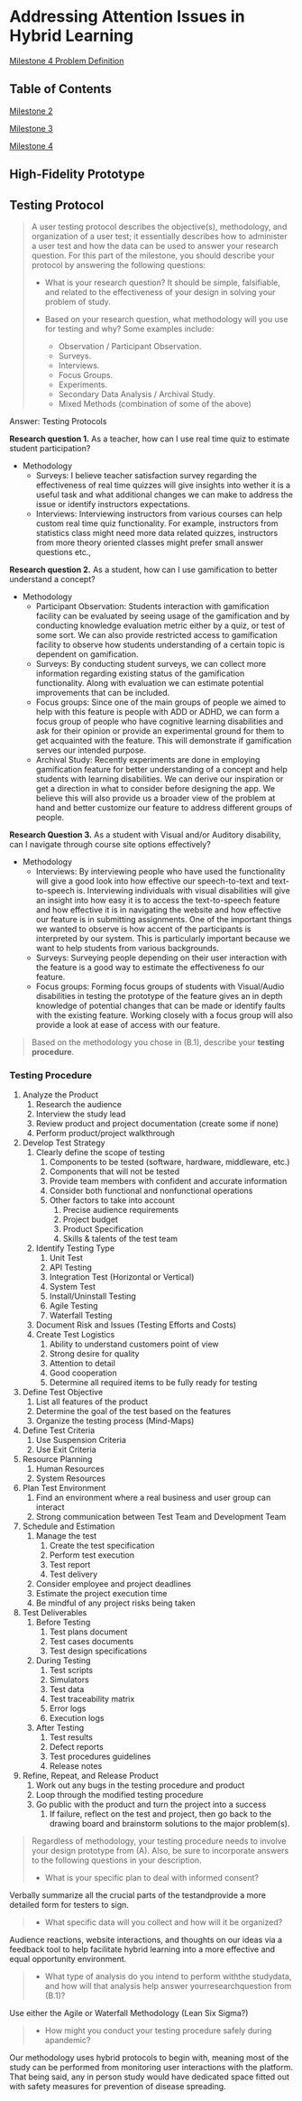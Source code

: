 # Addressing Attention Issues in Hybrid Learning

[Milestone 4 Problem Definition](https://michaelcotterell.com/hci/2021su/html/project/milestone4.html)

## Table of Contents

<a href="milestone2">Milestone 2</a>

<a href="milestone3">Milestone 3</a>

<a href="milestone4">Milestone 4</a>


## High-Fidelity Prototype

## Testing Protocol

> A user testing protocol describes the objective(s), methodology, and organization of a user test; it essentially describes how to administer a user test and how the data can be used to answer your research question. For this part of the milestone, you should describe your protocol by answering the following questions:
>	-	What is your research question? It should be simple, falsifiable, and related to the effectiveness of your design in solving your problem of study.
>
>	-	Based on your research question, what methodology will you use for testing and why? Some examples include:
>	    -	Observation / Participant Observation.
>	    -	Surveys.
>	    -	Interviews.
>	    -	Focus Groups.
>	    -	Experiments.
>	    -	Secondary Data Analysis / Archival Study.
>	    -	Mixed Methods (combination of some of the above)

Answer: Testing Protocols 

**Research question 1.** As a teacher, how can I use real time quiz to estimate student participation?

- Methodology
  - Surveys: I believe teacher satisfaction survey regarding the effectiveness of real time quizzes will give insights into wether it is a useful task and what additional changes we can make to address the issue or identify instructors expectations.
  - Interviews: Interviewing instructors from various courses can help custom real time quiz functionality. For example, instructors from statistics class might need more data related quizzes, instructors from more theory oriented classes might prefer small answer questions etc.,

**Research question 2.** As a student, how can I use gamification to better understand a concept?

- Methodology
	- Participant Observation: Students interaction with gamification facility can be evaluated by seeing usage of the gamification and by conducting knowledge evaluation metric either by a quiz, or test of some sort. We can also provide restricted access to gamification facility to observe how students understanding of a certain topic is dependent on gamification.
	- Surveys: By conducting student surveys, we can collect more information regarding existing status of the gamification functionality. Along with evaluation we can estimate potential improvements that can be included. 
	- Focus groups: Since one of the main groups of people we aimed to help with this feature is people with ADD or ADHD, we can form a focus group of people who have cognitive learning disabilities and ask for their opinion or provide an experimental ground for them to get acquainted with the feature. This will demonstrate if gamification serves our intended purpose.
	- Archival Study: Recently experiments are done in employing gamification feature for better understanding of a concept and help students with learning disabilities. We can derive our inspiration or get a direction in what to consider before designing the app. We believe this will also provide us a broader view of the problem at hand and better customize our feature to address different groups of people.

**Research Question 3.** As a student with Visual and/or Auditory disability, can I navigate through course site options effectively?

- Methodology
	- Interviews: By interviewing people who have used the functionality will give a good look into how effective our speech-to-text and text-to-speech is. Interviewing individuals with visual disabilities will give an insight into how easy it is to access the text-to-speech feature and how effective it is in navigating the website and how effective our feature is in submitting assignments. One of the important things we wanted to observe is how accent of the participants is interpreted by our system. This is particularly important because we want to help students from various backgrounds. 
	- Surveys: Surveying people depending on their user interaction with the feature is a good way to estimate the effectiveness fo our feature.
	- Focus groups: Forming focus groups of students with Visual/Audio disabilities in testing the prototype of the feature gives an in depth knowledge of potential changes that can be made or identify faults with the existing feature. Working closely with a focus group will also provide a look at ease of access with our feature.

> Based on the methodology you chose in (B.1), describe your **testing procedure**. 

### Testing Procedure

1. Analyze the Product
	1. Research the audience
	2. Interview the study lead
	3. Review product and project documentation (create some if none)
	4. Perform product/project walkthrough
2. Develop Test Strategy
	1. Clearly define the scope of testing
		1. Components to be tested (software, hardware, middleware, etc.)
		1. Components that will not be tested
		1. Provide team members with confident and accurate information
		1. Consider both functional and nonfunctional operations
		1. Other factors to take into account
			1. Precise audience requirements
			2. Project budget
			3. Product Specification
			4. Skills & talents of the test team
	1. Identify Testing Type
		1. Unit Test
		1. API Testing
		1. Integration Test (Horizontal or Vertical)
		1. System Test
		1. Install/Uninstall Testing
		1. Agile Testing
		1. Waterfall Testing
	1. Document Risk and Issues (Testing Efforts and Costs)
	1. Create Test Logistics
		1. Ability to understand customers point of view
		1. Strong desire for quality
		1. Attention to detail
		1. Good cooperation
		1. Determine all required items to be fully ready for testing
3. Define Test Objective
	1. List all features of the product
	1. Determine the goal of the test based on the features
	1. Organize the testing process (Mind-Maps)
4. Define Test Criteria
	1. Use Suspension Criteria
	1. Use Exit Criteria
5. Resource Planning
	1. Human Resources
	1. System Resources
6. Plan Test Environment
	1. Find an environment where a real business and user group can interact
	1. Strong communication between Test Team and Development Team
7. Schedule and Estimation
	1. Manage the test
		1. Create the test specification
		1. Perform test execution
		1. Test report
		1. Test delivery
	1. Consider employee and project deadlines
	1. Estimate the project execution time
	1. Be mindful of any project risks being taken
8. Test Deliverables
	1. Before Testing
		1. Test plans document
		1. Test cases documents
		1. Test design specifications
	1. During Testing
		1. Test scripts
		1. Simulators
		1. Test data
		1. Test traceability matrix
		1. Error logs
		1. Execution logs
	1. After Testing
		1. Test results
		1. Defect reports
		1. Test procedures guidelines
		1. Release notes
9. Refine, Repeat, and Release Product
	1. Work out any bugs in the testing procedure and product
	1. Loop through the modified testing procedure
	1. Go public with the product and turn the project into a success
		1. If failure, reflect on the test and project, then go back to the drawing board and brainstorm solutions to the major problem(s).

> Regardless of methodology, your testing procedure needs to involve your design prototype from (A). Also, be sure to incorporate answers to the following questions in your description.
> - What is your specific plan to deal with informed consent?

Verbally summarize all the crucial parts of the testandprovide a more detailed form for testers to sign.

> - What specific data will you collect and how will it be organized?

Audience reactions, website interactions, and thoughts on our ideas via a feedback tool to help facilitate hybrid learning into a more effective and equal opportunity environment.

> - What type of analysis do you intend to perform withthe studydata, and how will that analysis help answer yourresearchquestion from (B.1)?

Use either the Agile or Waterfall Methodology (Lean Six Sigma?)

> - How might you conduct your testing procedure safely during apandemic?

Our methodology uses hybrid protocols to begin with, meaning most of the study can be performed from monitoring user interactions with the platform. That being said, any in person study would have dedicated space fitted out with safety measures for prevention of disease spreading.
